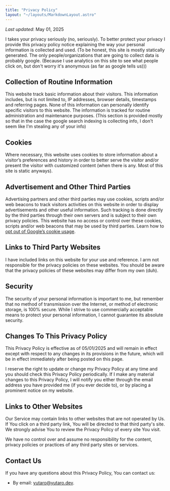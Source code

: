 ```yaml
---
title: "Privacy Policy"
layout: "~/layouts/MarkdownLayout.astro"
---
```


_Last updated_: May 01, 2025

I takes your privacy seriously (no, seriously). To better protect your privacy I provide this privacy policy notice explaining the way your personal information is collected and used. (To be honest, this site is mostly statically generated. The only people/organizations that are going to collect data is probably google. (Because I use analytics on this site to see what people click on, but don't worry it's anonymous (as far as google tells us)))

## Collection of Routine Information

This website track basic information about their visitors. This information includes, but is not limited to, IP addresses, browser details, timestamps and referring pages. None of this information can personally identify specific visitors to this website. The information is tracked for routine administration and maintenance purposes. (This section is provided mostly so that in the case the google search indexing is collecting info, I don't seem like I'm stealing any of your info)

## Cookies

Where necessary, this website uses cookies to store information about a visitor’s preferences and history in order to better serve the visitor and/or present the visitor with customized content (when there is any. Most of this site is static anyways).

## Advertisement and Other Third Parties

Advertising partners and other third parties may use cookies, scripts and/or web beacons to track visitors activities on this website in order to display advertisements and other useful information. Such tracking is done directly by the third parties through their own servers and is subject to their own privacy policies. This website has no access or control over these cookies, scripts and/or web beacons that may be used by third parties. Learn how to [opt out of Google’s cookie usage](http://www.google.com/privacy_ads.html).

## Links to Third Party Websites

I have included links on this website for your use and reference. I arm not responsible for the privacy policies on these websites. You should be aware that the privacy policies of these websites may differ from my own (duh).

## Security

The security of your personal information is important to me, but remember that no method of transmission over the Internet, or method of electronic storage, is 100% secure. While I strive to use commercially acceptable means to protect your personal information, I cannot guarantee its absolute security.

## Changes To This Privacy Policy

This Privacy Policy is effective as of 05/01/2025 and will remain in effect except with respect to any changes in its provisions in the future, which will be in effect immediately after being posted on this page.

I reserve the right to update or change my Privacy Policy at any time and you should check this Privacy Policy periodically. If I make any material changes to this Privacy Policy, I will notify you either through the email address you have provided me (if you ever decide to), or by placing a prominent notice on my website.

## Links to Other Websites

Our Service may contain links to other websites that are not operated by Us. If You click on a third party link, You will be directed to that third party's site. We strongly advise You to review the Privacy Policy of every site You visit.

We have no control over and assume no responsibility for the content, privacy policies or practices of any third party sites or services.

## Contact Us

If you have any questions about this Privacy Policy, You can contact us:

- By email: [yutaro@yutaro.dev](mailto:yutaro@yuaro.dev).

